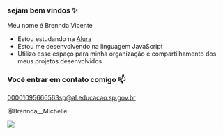### sejam bem vindos ✨ 

Meu nome é Brennda Vicente

- Estou estudando na [Alura](https://www.al.com.br)
- Estou me desenvolvendo na linguagem JavaScript
- Utilizo esse espaço para minha organização e compartilhamento dos meus projetos desenvolvidos

### Você entrar em contato comigo 📫

00001095666563sp@al.educacao.sp.gov.br

@Brennda__Michelle

![](https://media1.tenor.com/m/6Xu7JfxeC5oAAAAC/timaoweb-arana.gif)
